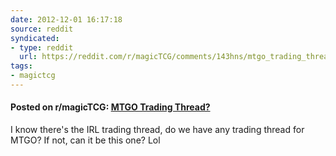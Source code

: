 ```yaml
---
date: 2012-12-01 16:17:18
source: reddit
syndicated:
- type: reddit
  url: https://reddit.com/r/magicTCG/comments/143hns/mtgo_trading_thread/
tags:
- magictcg
---
```


#### Posted on r/magicTCG: [MTGO Trading Thread?](https://reddit.com/r/magicTCG/comments/143hns/mtgo_trading_thread/)

I know there's the IRL trading thread, do we have any trading thread for MTGO? If not, can it be this one? Lol